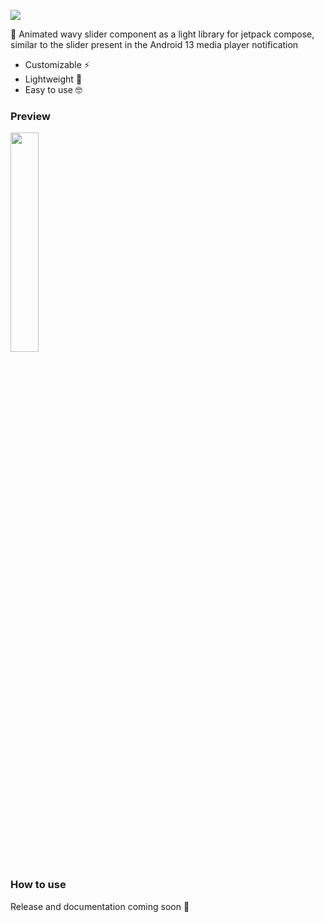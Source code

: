 ![](https://github.com/galaxygoldfish/waveslider/blob/main/media/WaveSliderBanner.png)

🌊 Animated wavy slider component as a light library for jetpack compose, similar to the slider present in the Android 13 media player notification

- Customizable ⚡
- Lightweight 🎉 
- Easy to use 🤓

### Preview
<img src="https://github.com/galaxygoldfish/waveslider/blob/main/media/WaveSliderDemoPreview.png" width=30% />

### How to use
Release and documentation coming soon 🤫
